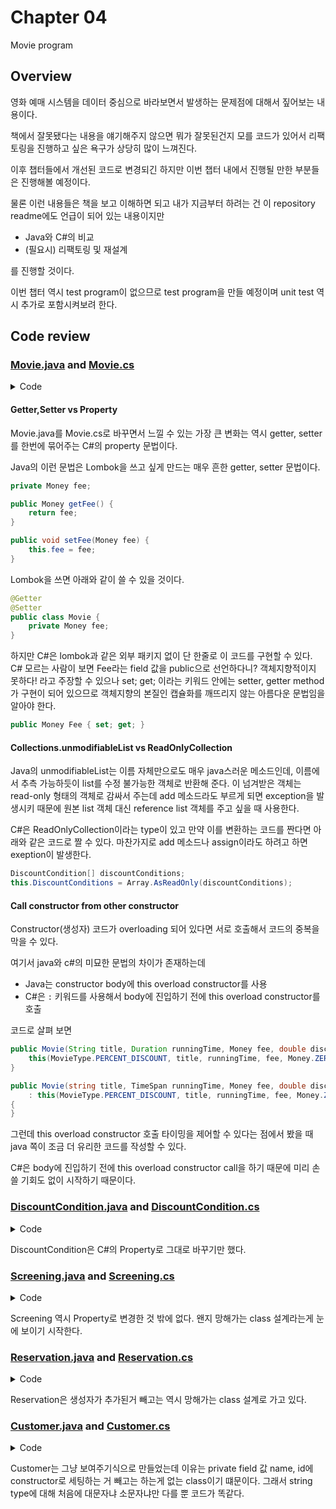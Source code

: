 # Chapter 04

Movie program

## Overview

영화 예매 시스템을 데이터 중심으로 바라보면서 발생하는 문제점에 대해서 짚어보는 내용이다.

책에서 잘못됐다는 내용을 얘기해주지 않으면 뭐가 잘못된건지 모를 코드가 있어서 리팩토링을 진행하고 싶은 욕구가 상당히 많이 느껴진다.

이후 챕터들에서 개선된 코드로 변경되긴 하지만 이번 챕터 내에서 진행될 만한 부분들은 진행해볼 예정이다.

물론 이런 내용들은 책을 보고 이해하면 되고 내가 지금부터 하려는 건 이 repository readme에도 언급이 되어 있는 내용이지만

- Java와 C#의 비교
- (필요시) 리팩토링 및 재설계

를 진행할 것이다.

이번 챕터 역시 test program이 없으므로 test program을 만들 예정이며 unit test 역시 추가로 포함시켜보려 한다.

## Code review

### [Movie.java](https://github.com/eternity-oop/object/blob/master/chapter04/src/main/java/org/eternity/movie/step01/Movie.java) and [Movie.cs](https://github.com/jongfeel/objects/blob/main/Chapter04/Movie/Movie.cs)

<details>
<summary>Code</summary>
<p>

``` java
package org.eternity.movie.step01;

import org.eternity.money.Money;

import java.time.Duration;
import java.util.Arrays;
import java.util.Collections;
import java.util.List;

public class Movie {
    private String title;
    private Duration runningTime;
    private Money fee;
    private List<DiscountCondition> discountConditions;

    private MovieType movieType;
    private Money discountAmount;
    private double discountPercent;

    public Movie(String title, Duration runningTime, Money fee, double discountPercent, DiscountCondition... discountConditions) {
        this(MovieType.PERCENT_DISCOUNT, title, runningTime, fee, Money.ZERO, discountPercent, discountConditions);
    }

    public Movie(String title, Duration runningTime, Money fee, Money discountAmount, DiscountCondition... discountConditions) {
        this(MovieType.AMOUNT_DISCOUNT, title, runningTime, fee, discountAmount, 0, discountConditions);
    }

    public Movie(String title, Duration runningTime, Money fee) {
        this(MovieType.NONE_DISCOUNT, title, runningTime, fee, Money.ZERO, 0);
    }

    private Movie(MovieType movieType, String title, Duration runningTime, Money fee, Money discountAmount, double discountPercent,
                  DiscountCondition... discountConditions) {
        this.movieType = movieType;
        this.title = title;
        this.runningTime = runningTime;
        this.fee = fee;
        this.discountAmount = discountAmount;
        this.discountPercent = discountPercent;
        this.discountConditions = Arrays.asList(discountConditions);
    }

    public MovieType getMovieType() {
        return movieType;
    }

    public void setMovieType(MovieType movieType) {
        this.movieType = movieType;
    }

    public Money getFee() {
        return fee;
    }

    public void setFee(Money fee) {
        this.fee = fee;
    }

    public List<DiscountCondition> getDiscountConditions() {
        return Collections.unmodifiableList(discountConditions);
    }

    public void setDiscountConditions(List<DiscountCondition> discountConditions) {
        this.discountConditions = discountConditions;
    }

    public Money getDiscountAmount() {
        return discountAmount;
    }

    public void setDiscountAmount(Money discountAmount) {
        this.discountAmount = discountAmount;
    }

    public double getDiscountPercent() {
        return discountPercent;
    }

    public void setDiscountPercent(double discountPercent) {
        this.discountPercent = discountPercent;
    }
}
```

``` csharp
using System;
using System.Collections.ObjectModel;

public class Movie {
    private string title;
    private TimeSpan runningTime;
    public Money Fee { private set; get; }
    public ReadOnlyCollection<DiscountCondition> DiscountConditions { private set; get;}

    public MovieType MovieType { private set; get; }
    public Money DiscountAmount { private set; get; }
    public double DiscountPercent { private set; get; }

    public Movie(string title, TimeSpan runningTime, Money fee, double discountPercent, params DiscountCondition[] discountConditions)
        : this(MovieType.PERCENT_DISCOUNT, title, runningTime, fee, Money.ZERO, discountPercent, discountConditions)
    {
    }

    public Movie(string title, TimeSpan runningTime, Money fee, Money discountAmount, params DiscountCondition[] discountConditions)
        : this(MovieType.AMOUNT_DISCOUNT, title, runningTime, fee, discountAmount, 0, discountConditions)
    {    
    }

    public Movie(string title, TimeSpan runningTime, Money fee)
        : this(MovieType.NONE_DISCOUNT, title, runningTime, fee, Money.ZERO, 0)
    {    
    }

    private Movie(MovieType movieType, string title, TimeSpan runningTime, Money fee, Money discountAmount, double discountPercent, params DiscountCondition[] discountConditions)
    {
        this.MovieType = movieType;
        this.title = title;
        this.runningTime = runningTime;
        this.Fee = fee;
        this.DiscountAmount = discountAmount;
        this.DiscountPercent = discountPercent;
        this.DiscountConditions = Array.AsReadOnly(discountConditions);
    }
}
```

</p>
</details>

#### Getter,Setter vs Property

Movie.java를 Movie.cs로 바꾸면서 느낄 수 있는 가장 큰 변화는 역시 getter, setter를 한번에 묶어주는 C#의 property 문법이다.

Java의 이런 문법은 Lombok을 쓰고 싶게 만드는 매우 흔한 getter, setter 문법이다.

``` java
private Money fee;

public Money getFee() {
    return fee;
}

public void setFee(Money fee) {
    this.fee = fee;
}
```

Lombok을 쓰면 아래와 같이 쓸 수 있을 것이다.

``` java
@Getter
@Setter
public class Movie {
    private Money fee;
}
```

하지만 C#은 lombok과 같은 외부 패키지 없이 단 한줄로 이 코드를 구현할 수 있다. C# 모르는 사람이 보면 Fee라는 field 값을 public으로 선언하다니? 객체지향적이지 못하다! 라고 주장할 수 있으나 set; get; 이라는 키워드 안에는 setter, getter method가 구현이 되어 있으므로 객체지향의 본질인 캡슐화를 깨뜨리지 않는 아름다운 문법임을 알아야 한다.

``` csharp
public Money Fee { set; get; }
```

#### Collections.unmodifiableList vs ReadOnlyCollection

Java의 unmodifiableList는 이름 자체만으로도 매우 java스러운 메소드인데, 이름에서 추측 가능하듯이 list를 수정 불가능한 객체로 반환해 준다. 이 넘겨받은 객체는 read-only 형태의 객체로 감싸서 주는데 add 메소드라도 부르게 되면 exception을 발생시키 때문에 원본 list 객체 대신 reference list 객체를 주고 싶을 때 사용한다.

C#은 ReadOnlyCollection이라는 type이 있고 만약 이를 변환하는 코드를 짠다면 아래와 같은 코드로 짤 수 있다. 마찬가지로 add 메소드나 assign이라도 하려고 하면 exeption이 발생한다.

``` csharp
DiscountCondition[] discountConditions;
this.DiscountConditions = Array.AsReadOnly(discountConditions);
```

#### Call constructor from other constructor

Constructor(생성자) 코드가 overloading 되어 있다면 서로 호출해서 코드의 중복을 막을 수 있다.

여기서 java와 c#의 미묘한 문법의 차이가 존재하는데

- Java는 constructor body에 this overload constructor를 사용
- C#은 `:` 키워드를 사용해서 body에 진입하기 전에 this overload constructor를 호출

코드로 살펴 보면

``` java
public Movie(String title, Duration runningTime, Money fee, double discountPercent, DiscountCondition... discountConditions) {
    this(MovieType.PERCENT_DISCOUNT, title, runningTime, fee, Money.ZERO, discountPercent, discountConditions);
}
```

``` csharp
public Movie(string title, TimeSpan runningTime, Money fee, double discountPercent, params DiscountCondition[] discountConditions)
    : this(MovieType.PERCENT_DISCOUNT, title, runningTime, fee, Money.ZERO, discountPercent, discountConditions)
{
}
```

그런데 this overload constructor 호출 타이밍을 제어할 수 있다는 점에서 봤을 때 java 쪽이 조금 더 유리한 코드를 작성할 수 있다.

C#은 body에 진입하기 전에 this overload constructor call을 하기 때문에 미리 손 쓸 기회도 없이 시작하기 때문이다.

### [DiscountCondition.java](https://github.com/eternity-oop/object/blob/master/chapter04/src/main/java/org/eternity/movie/step01/DiscountCondition.java) and [DiscountCondition.cs](https://github.com/jongfeel/objects/blob/main/Chapter04/Movie/DiscountCondition.cs)

<details>
<summary>Code</summary>
<p>

``` java
package org.eternity.movie.step01;

import java.time.DayOfWeek;
import java.time.LocalTime;

public class DiscountCondition {
    private DiscountConditionType type;

    private int sequence;

    private DayOfWeek dayOfWeek;
    private LocalTime startTime;
    private LocalTime endTime;

    public DiscountConditionType getType() {
        return type;
    }

    public void setType(DiscountConditionType type) {
        this.type = type;
    }

    public DayOfWeek getDayOfWeek() {
        return dayOfWeek;
    }

    public void setDayOfWeek(DayOfWeek dayOfWeek) {
        this.dayOfWeek = dayOfWeek;
    }

    public LocalTime getStartTime() {
        return startTime;
    }

    public void setStartTime(LocalTime startTime) {
        this.startTime = startTime;
    }

    public LocalTime getEndTime() {
        return endTime;
    }

    public void setEndTime(LocalTime endTime) {
        this.endTime = endTime;
    }

    public int getSequence() {
        return sequence;
    }

    public void setSequence(int sequence) {
        this.sequence = sequence;
    }
}
```

``` csharp
using System;

public class DiscountCondition
{
    public DiscountConditionType Type { set; get; }
    public int Sequence { set; get; }
    public DayOfWeek DayOfWeek { set; get; }
    public TimeSpan StartTime { set; get; }
    public TimeSpan EndTime { set; get; }
}
```

</p>
</details>

DiscountCondition은 C#의 Property로 그대로 바꾸기만 했다.

### [Screening.java](https://github.com/eternity-oop/object/blob/master/chapter04/src/main/java/org/eternity/movie/step01/Screening.java) and [Screening.cs](https://github.com/jongfeel/objects/blob/main/Chapter04/Movie/Screening.cs)

<details>
<summary>Code</summary>
<p>

``` java
package org.eternity.movie.step01;

import java.time.LocalDateTime;

public class Screening {
    private Movie movie;
    private int sequence;
    private LocalDateTime whenScreened;

    public Movie getMovie() {
        return movie;
    }

    public void setMovie(Movie movie) {
        this.movie = movie;
    }

    public LocalDateTime getWhenScreened() {
        return whenScreened;
    }

    public void setWhenScreened(LocalDateTime whenScreened) {
        this.whenScreened = whenScreened;
    }

    public int getSequence() {
        return sequence;
    }

    public void setSequence(int sequence) {
        this.sequence = sequence;
    }
}
```

``` csharp
using System;

public class Screening
{
    public Movie movie { set; get; }
    public int sequence { set; get; }
    public DateTime whenScreened { set; get; }
}
```

</p>
</details>

Screening 역시 Property로 변경한 것 밖에 없다. 왠지 망해가는 class 설계라는게 눈에 보이기 시작한다.

### [Reservation.java](https://github.com/eternity-oop/object/blob/master/chapter04/src/main/java/org/eternity/movie/step01/Reservation.java) and [Reservation.cs](https://github.com/jongfeel/objects/blob/main/Chapter04/Movie/Reservation.cs)

<details>
<summary>Code</summary>
<p>

``` java
package org.eternity.movie.step01;

import org.eternity.money.Money;

public class Reservation {
    private Customer customer;
    private Screening screening;
    private Money fee;
    private int audienceCount;

    public Reservation(Customer customer, Screening screening, Money fee,
                       int audienceCount) {
        this.customer = customer;
        this.screening = screening;
        this.fee = fee;
        this.audienceCount = audienceCount;
    }

    public Customer getCustomer() {
        return customer;
    }

    public void setCustomer(Customer customer) {
        this.customer = customer;
    }

    public Screening getScreening() {
        return screening;
    }

    public void setScreening(Screening screening) {
        this.screening = screening;
    }

    public Money getFee() {
        return fee;
    }

    public void setFee(Money fee) {
        this.fee = fee;
    }

    public int getAudienceCount() {
        return audienceCount;
    }

    public void setAudienceCount(int audienceCount) {
        this.audienceCount = audienceCount;
    }
}
```

``` csharp
using System;

public class Reservation
{
    public Customer Customer { set; get; }
    public Screening Screening { set; get; }
    public Money Fee { set; get; }
    public int AudienceCount { set; get; }

    public Reservation(Customer customer, Screening screening, Money fee,
                       int audienceCount) {
        Customer = customer;
        Screening = screening;
        Fee = fee;
        AudienceCount = audienceCount;
    }
}
```

</p>
</details>

Reservation은 생성자가 추가된거 빼고는 역시 망해가는 class 설계로 가고 있다.

### [Customer.java](https://github.com/eternity-oop/object/blob/master/chapter04/src/main/java/org/eternity/movie/step01/Customer.java) and [Customer.cs](https://github.com/jongfeel/objects/blob/main/Chapter04/Movie/Customer.cs)

<details>
<summary>Code</summary>
<p>

``` java
package org.eternity.movie.step01;

public class Customer {
    private String name;
    private String id;

    public Customer(String name, String id) {
        this.id = id;
        this.name = name;
    }
}
```

``` csharp
public class Customer
{
    private string name;
    private string id;

    public Customer(string name, string id)
    {
        this.name = name;
        this.id = id;
    }
}
```

</p>
</details>

Customer는 그냥 보여주기식으로 만들었는데 이유는 private field 값 name, id에 constructor로 세팅하는 거 빼고는 하는게 없는 class이기 떄문이다. 그래서 string type에 대해 처음에 대문자냐 소문자냐만 다를 뿐 코드가 똑같다.